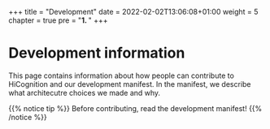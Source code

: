 +++
title = "Development"
date = 2022-02-02T13:06:08+01:00
weight = 5
chapter = true
pre = "<b>1. </b>"
+++

# Development information

This page contains information about how people can contribute to HiCognition and our development manifest. In the manifest, we describe what architecutre choices we made and why.

{{% notice tip %}}
Before contributing, read the development manifest!
{{% /notice %}}